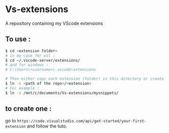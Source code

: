 # Vs-extensions
A repository containing my VScode extensions


## To use :
```bash
$ cd <extension folder>
# in my case for wsl :
$ cd ~/.vscode-server/extensions/
# and for windows :
# C:\Users\<username>\.vscode\extensions

# Then either copy each extension (folder) in this directory or create links (to simplify updates) :
$ ln -s <path of the repo>/<extension>
# For example :
$ ln -s /mnt/c/documents/Vs-extensions/mysnippets/
```

## to create one :
go to `https://code.visualstudio.com/api/get-started/your-first-extension` and follow the tuto.